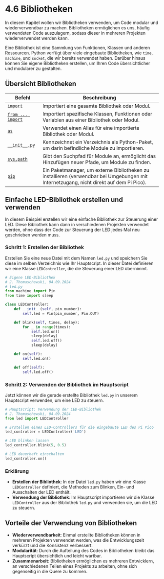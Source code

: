 # 4.6 Bibliotheken

In diesem Kapitel wollen wir Bibliotheken verwenden, um Code modular und wiederverwendbar zu machen. Bibliotheken ermöglichen es uns, häufig verwendeten Code auszulagern, sodass dieser in mehreren Projekten wiederverwendet werden kann. 

Eine Bibliothek ist eine Sammlung von Funktionen, Klassen und anderen Ressourcen. Python verfügt über viele eingebaute Bibliotheken, wie `time`, `machine`, und `socket`, die wir bereits verwendet haben. Darüber hinaus können Sie eigene Bibliotheken erstellen, um Ihren Code übersichtlicher und modularer zu gestalten.

## Übersicht Bibliotheken

| Befehl              | Beschreibung                                                   |
|---------------------|----------------------------------------------------------------|
| [`import`](https://docs.python.org/3/reference/simple_stmts.html#import)            | Importiert eine gesamte Bibliothek oder Modul.                 |
| [`from ... import`](https://docs.python.org/3/reference/simple_stmts.html#import)   | Importiert spezifische Klassen, Funktionen oder Variablen aus einer Bibliothek oder Modul. |
| [`as`](https://docs.python.org/3/reference/simple_stmts.html#import)                | Verwendet einen Alias für eine importierte Bibliothek oder Modul. |
| [`__init__.py`](https://docs.python.org/3/tutorial/modules.html#packages)       | Kennzeichnet ein Verzeichnis als Python-Paket, um darin befindliche Module zu importieren. |
| [`sys.path`](https://docs.python.org/3/library/sys.html#sys.path)          | Gibt den Suchpfad für Module an, ermöglicht das Hinzufügen neuer Pfade, um Module zu finden. |
| [`pip`](https://pip.pypa.io/en/stable/user_guide/)               | Ein Paketmanager, um externe Bibliotheken zu installieren (verwendbar bei Umgebungen mit Internetzugang, nicht direkt auf dem Pi Pico). |



## Einfache LED-Bibliothek erstellen und verwenden

In diesem Beispiel erstellen wir eine einfache Bibliothek zur Steuerung einer LED. Diese Bibliothek kann dann in verschiedenen Projekten verwendet werden, ohne dass der Code zur Steuerung der LED jedes Mal neu geschrieben werden muss.

### Schritt 1: Erstellen der Bibliothek

Erstellen Sie eine neue Datei mit dem Namen `led.py` und speichern Sie diese im selben Verzeichnis wie Ihr Hauptscript. In dieser Datei definieren wir eine Klasse `LEDController`, die die Steuerung einer LED übernimmt.

```python linenums="1"
# Eigene LED-Bibliothek
# J. Thomaschewski, 04.09.2024
# led.py
from machine import Pin
from time import sleep

class LEDController:
    def __init__(self, pin_number):
        self.led = Pin(pin_number, Pin.OUT)

    def blink(self, times, delay):
        for _ in range(times):
            self.led.on()
            sleep(delay)
            self.led.off()
            sleep(delay)

    def on(self):
        self.led.on()

    def off(self):
        self.led.off()
```

### Schritt 2: Verwenden der Bibliothek im Hauptscript

Jetzt können wir die gerade erstellte Bibliothek `led.py` in unserem Hauptscript verwenden, um eine LED zu steuern.

```python linenums="1"
# Hauptscript: Verwendung der LED-Bibliothek
# J. Thomaschewski, 04.09.2024
from led import LEDController

# Erstellen eines LED-Controllers für die eingebaute LED des Pi Pico
led_controller = LEDController('LED')

# LED blinken lassen
led_controller.blink(5, 0.5)

# LED dauerhaft einschalten
led_controller.on()
```

### Erklärung

- **Erstellen der Bibliothek**: In der Datei `led.py` haben wir eine Klasse `LEDController` definiert, die Methoden zum Blinken, Ein- und Ausschalten der LED enthält.
- **Verwendung der Bibliothek**: Im Hauptscript importieren wir die Klasse `LEDController` aus der Bibliothek `led.py` und verwenden sie, um die LED zu steuern.

## Vorteile der Verwendung von Bibliotheken

- **Wiederverwendbarkeit**: Einmal erstellte Bibliotheken können in mehreren Projekten verwendet werden, was die Entwicklungszeit verkürzt und die Konsistenz verbessert.
- **Modularität**: Durch die Aufteilung des Codes in Bibliotheken bleibt das Hauptscript übersichtlich und leicht wartbar.
- **Zusammenarbeit**: Bibliotheken ermöglichen es mehreren Entwicklern, an verschiedenen Teilen eines Projekts zu arbeiten, ohne sich gegenseitig in die Quere zu kommen.

